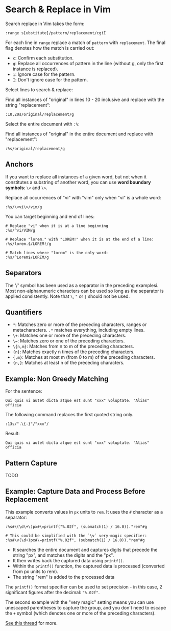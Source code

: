# Search & Replace in Vim
Search replace in Vim takes the form:

```vim
:range s[ubstitute]/pattern/replacement/cgiI
```
For each line in `range` replace a match of `pattern` with `replacement`. The final flag denotes how the match is carried out:

- `c`: Confirm each substitution.
- `g`: Replace all occurrences of pattern in the line (without g, only the first instance is replaced).
- `i`: Ignore case for the pattern.
- `I`: Don't ignore case for the pattern.


Select lines to search & replace:

Find all instances of "original" in lines 10 - 20 inclusive and replace with the string "replacement":
```vim
:10,20s/original/replacement/g
```
Select the entire document with `:%`:

Find all instances of "original" in the entire document and replace with "replacement":
```vim
:%s/original/replacement/g
```
Anchors
-------
If you want to replace all instances of a given word, but not when it constitutes a substring of another word, you can use __word boundary symbols__: `\<` and `\>`.

Replace all occurrences of "vi" with "vim" only when "vi" is a whole word:

```vim
:%s/\<vi\>/vim/g
```
You can target beginning and end of lines:

```vim
# Replace "vi" when it is at a line beginning
:%s/^vi/VIM/g

# Replace "lorem." with "LOREM!" when it is at the end of a line:
:%s/lorem.$/LOREM!/g

# Match lines where "lorem" is the only word:
:%s/^Lorem$/LOREM/g
```
Separators
----------
The '/' symbol has been used as a separator in the preceding examplesi. Most non-alphanumeric characters can be used so long as the separator is applied consistently. Note that `\`, `"` or `|` should not be used.

Quantifiers
-----------
- `*`: Matches zero or more of the preceding characters, ranges or metacharacters. `.*` matches everything, including empty lines.
- `\+`: Matches one or more of the preceding characters.
- `\=`: Matches zero or one of the preceding characters.
- `\{n,m}`: Matches from n to m of the preceding characters.
- `{n}`: Matches exactly n times of the preceding characters.
- `{,m}`: Matches at most m (from 0 to m) of the preceding characters.
- `{n,}`: Matches at least n of the preceding characters.


Example: Non Greedy Matching
----------------------------
For the sentence:

`Qui quis vi autet dicta atque est sunt "xxx" voluptate. "Alias" officia`

The following command replaces the first quoted string only.
```vim
:13s/".\{-}"/"xxx"/
```
Result:

`Qui quis vi autet dicta atque est sunt "xxx" voluptate. "Alias" officia`

Pattern Capture
----------------
TODO
 
Example: Capture Data and Process Before Replacement
----------------------------------------------------
This example converts values in `px` units to `rem`. It uses the `#` character as a separator:

```vim
:%s#\(\d\+\)px#\=printf("%.02f", (submatch(1) / 16.0))."rem"#g

# This could be simplified with the `\v` very-magic specifier:
:%s#\v(\d+)px#\=printf("%.02f", (submatch(1) / 16.0))."rem"#g
```

- It searches the entire document and captures digits that precede the string "px", and matches the digits and the "px".
- It then writes back the captured data using `printf()`.
- Within the `printf()` function, the captured data is processed (converted from px units to rem).
- The string "rem" is added to the processed data

The `printf()` format specifier can be used to set precision - in this case, 2 significant figures after the decimal: `"%.02f"`.

The second example with the "very magic" setting means you can use unescaped parentheses to capture the group, and you don't need to escape the `+` symbol (which denotes one or more of the preceding characters).

[See this thread][2] for more.

[1]: http://www.vimregex.com/
[2]: https://www.reddit.com/r/vim/comments/feeaub/so_i_needed_to_replace_all_px_to_rems_in_a_css/
